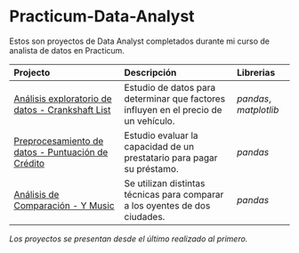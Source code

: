# Practicum-Data-Analyst
Estos son proyectos de Data Analyst completados durante mi curso de analista de datos en Practicum.

| Projecto               | Descripción                                                                                 | Librerias                      |
|:--------------------- |:------------------------------------------------------------------------------------------- |:------------------------------ |
|[Análisis exploratorio de datos - Crankshaft List](Price_Factors)|Estudio de datos para determinar que factores influyen en el precio de un vehículo.|*pandas*, *matplotlib*|
|[Preprocesamiento de datos - Puntuación de Crédito](Credit_Scoring)|Estudio evaluar la capacidad de un prestatario para pagar su préstamo.|*pandas*|
|[Análisis de Comparación - Y Music](YMusic)|Se utilizan distintas técnicas para comparar a los oyentes de dos ciudades.|*pandas*|

*Los proyectos se presentan desde el último realizado al primero.*

